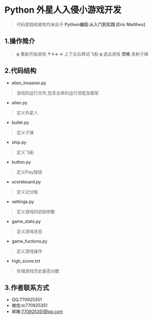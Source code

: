 # Python 外星人入侵小游戏开发
> 代码思路和架构均来自于 **Python编程:从入门到实践 [Eric Matthes]**
## 1.操作简介
> **p**  重新开始游戏
**↑↓←→** 上下左右移动飞船
**q** 退出游戏
**空格** 发射子弹
## 2.代码结构
- alien_invasion.py
> 游戏的运行文件,包含总体的运行流程及框架
- alien.py
> 定义外星人
- bullet.py
> 定义子弹
- ship.py
> 定义飞船
- button.py
> 定义Play按钮
- scoreboard.py
> 定义记分板
- settings.py
> 定义游戏的初始参数
- game_stats.py
> 定义游戏状态
- game_fuctions.py
> 定义游戏操作
- high_score.txt
> 存储游戏历史最高分数

## 3.作者联系方式
- QQ:770925351
- 微信:tc770925351
- 邮箱:770925351@qq.com
